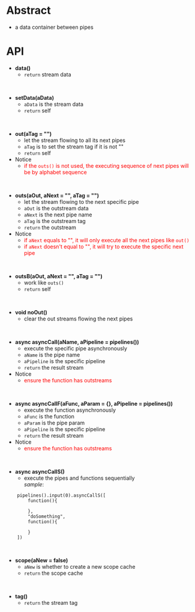 # Abstract  
* a data container between pipes  

# API
* **data()**  
    - `return` stream data  
</br>

* **setData(aData)**  
    - `aData` is the stream data  
    - `return` self  
</br>

* **out(aTag = "")**  
    - let the stream flowing to all its next pipes  
    - `aTag` is to set the stream tag if it is not ""  
    - `return` self  
* Notice  
    - <font color="red">if the `outs()` is not used, the executing sequence of next pipes will be by alphabet sequence</font><br />  
</br>

* **outs(aOut, aNext = "", aTag = "")**  
    - let the stream flowing to the next specific pipe  
    - `aOut` is the outstream data  
    - `aNext` is the next pipe name  
    - `aTag` is the outstream tag  
    - `return` the outstream  
* Notice  
    - <font color="red">if `aNext` equals to "", it will only execute all the next pipes like `out()`</font><br />  
    - <font color="red">if `aNext` doesn't equal to "", it will try to execute the specific next pipe</font><br />  
</br>

* **outsB(aOut, aNext = "", aTag = "")**  
    - work like `outs()`  
    - `return` self  
</br>

* **void noOut()**  
    - clear the out streams flowing the next pipes  
</br>

* **async asyncCall(aName, aPipeline = pipelines())**  
    - execute the specific pipe asynchronously  
    - `aName` is the pipe name  
    - `aPipeline` is the specific pipeline  
    - `return` the result stream  
* Notice  
    - <font color="red">ensure the function has outstreams</font><br />  
</br>

* **async asyncCallF(aFunc, aParam = {}, aPipeline = pipelines())**  
    - execute the function asynchronously  
    - `aFunc` is the function  
    - `aParam` is the pipe param  
    - `aPipeline` is the specific pipeline  
    - `return` the result stream  
* Notice  
    - <font color="red">ensure the function has outstreams</font><br />  
</br>

* **async asyncCallS()**  
    - execute the pipes and functions sequentially  
_sample_:
```
    pipelines().input(0).asyncCallS([
        function(){

        },
        "doSomething",
        function(){

        }
    ])
```
</br>

* **scope(aNew = false)**  
    - `aNew` is whether to create a new scope cache  
    - `return` the scope cache  
</br>

* **tag()**  
    - `return` the stream tag  
</br>